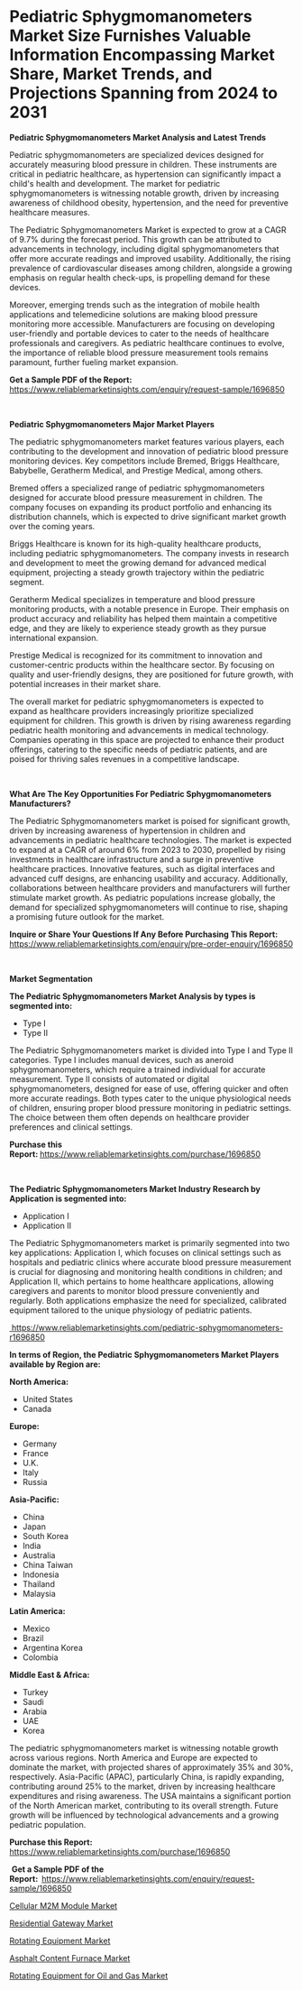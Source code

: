 <p><h1>Pediatric Sphygmomanometers Market Size Furnishes Valuable Information Encompassing Market Share, Market Trends, and Projections Spanning from 2024 to 2031</h1></p><p><strong>Pediatric Sphygmomanometers Market Analysis and Latest Trends</strong></p>
<p><p>Pediatric sphygmomanometers are specialized devices designed for accurately measuring blood pressure in children. These instruments are critical in pediatric healthcare, as hypertension can significantly impact a child's health and development. The market for pediatric sphygmomanometers is witnessing notable growth, driven by increasing awareness of childhood obesity, hypertension, and the need for preventive healthcare measures. </p><p>The Pediatric Sphygmomanometers Market is expected to grow at a CAGR of 9.7% during the forecast period. This growth can be attributed to advancements in technology, including digital sphygmomanometers that offer more accurate readings and improved usability. Additionally, the rising prevalence of cardiovascular diseases among children, alongside a growing emphasis on regular health check-ups, is propelling demand for these devices. </p><p>Moreover, emerging trends such as the integration of mobile health applications and telemedicine solutions are making blood pressure monitoring more accessible. Manufacturers are focusing on developing user-friendly and portable devices to cater to the needs of healthcare professionals and caregivers. As pediatric healthcare continues to evolve, the importance of reliable blood pressure measurement tools remains paramount, further fueling market expansion.</p></p>
<p><strong>Get a Sample PDF of the Report:&nbsp;</strong> <a href="https://www.reliablemarketinsights.com/enquiry/request-sample/1696850?utm_campaign=1575&utm_medium=2&utm_source=Github&utm_content=ia&utm_term=20102024&utm_id=pediatric-sphygmomanometers">https://www.reliablemarketinsights.com/enquiry/request-sample/1696850</a></p>
<p>&nbsp;</p>
<p><strong>Pediatric Sphygmomanometers Major Market Players</strong></p>
<p><p>The pediatric sphygmomanometers market features various players, each contributing to the development and innovation of pediatric blood pressure monitoring devices. Key competitors include Bremed, Briggs Healthcare, Babybelle, Geratherm Medical, and Prestige Medical, among others.</p><p>Bremed offers a specialized range of pediatric sphygmomanometers designed for accurate blood pressure measurement in children. The company focuses on expanding its product portfolio and enhancing its distribution channels, which is expected to drive significant market growth over the coming years.</p><p>Briggs Healthcare is known for its high-quality healthcare products, including pediatric sphygmomanometers. The company invests in research and development to meet the growing demand for advanced medical equipment, projecting a steady growth trajectory within the pediatric segment.</p><p>Geratherm Medical specializes in temperature and blood pressure monitoring products, with a notable presence in Europe. Their emphasis on product accuracy and reliability has helped them maintain a competitive edge, and they are likely to experience steady growth as they pursue international expansion.</p><p>Prestige Medical is recognized for its commitment to innovation and customer-centric products within the healthcare sector. By focusing on quality and user-friendly designs, they are positioned for future growth, with potential increases in their market share.</p><p>The overall market for pediatric sphygmomanometers is expected to expand as healthcare providers increasingly prioritize specialized equipment for children. This growth is driven by rising awareness regarding pediatric health monitoring and advancements in medical technology. Companies operating in this space are projected to enhance their product offerings, catering to the specific needs of pediatric patients, and are poised for thriving sales revenues in a competitive landscape.</p></p>
<p>&nbsp;</p>
<p><strong>What Are The Key Opportunities For Pediatric Sphygmomanometers Manufacturers?</strong></p>
<p><p>The Pediatric Sphygmomanometers market is poised for significant growth, driven by increasing awareness of hypertension in children and advancements in pediatric healthcare technologies. The market is expected to expand at a CAGR of around 6% from 2023 to 2030, propelled by rising investments in healthcare infrastructure and a surge in preventive healthcare practices. Innovative features, such as digital interfaces and advanced cuff designs, are enhancing usability and accuracy. Additionally, collaborations between healthcare providers and manufacturers will further stimulate market growth. As pediatric populations increase globally, the demand for specialized sphygmomanometers will continue to rise, shaping a promising future outlook for the market.</p></p>
<p><strong>Inquire or Share Your Questions If Any Before Purchasing This Report:</strong> <a href="https://www.reliablemarketinsights.com/enquiry/pre-order-enquiry/1696850?utm_campaign=1575&utm_medium=2&utm_source=Github&utm_content=ia&utm_term=20102024&utm_id=pediatric-sphygmomanometers">https://www.reliablemarketinsights.com/enquiry/pre-order-enquiry/1696850</a></p>
<p>&nbsp;</p>
<p><strong>Market Segmentation</strong></p>
<p><strong>The Pediatric Sphygmomanometers Market Analysis by types is segmented into:</strong></p>
<p><ul><li>Type I</li><li>Type II</li></ul></p>
<p><p>The Pediatric Sphygmomanometers market is divided into Type I and Type II categories. Type I includes manual devices, such as aneroid sphygmomanometers, which require a trained individual for accurate measurement. Type II consists of automated or digital sphygmomanometers, designed for ease of use, offering quicker and often more accurate readings. Both types cater to the unique physiological needs of children, ensuring proper blood pressure monitoring in pediatric settings. The choice between them often depends on healthcare provider preferences and clinical settings.</p></p>
<p><strong>Purchase this Report:&nbsp;</strong><a href="https://www.reliablemarketinsights.com/purchase/1696850?utm_campaign=1575&utm_medium=2&utm_source=Github&utm_content=ia&utm_term=20102024&utm_id=pediatric-sphygmomanometers">https://www.reliablemarketinsights.com/purchase/1696850</a></p>
<p>&nbsp;</p>
<p><strong>The Pediatric Sphygmomanometers Market Industry Research by Application is segmented into:</strong></p>
<p><ul><li>Application I</li><li>Application II</li></ul></p>
<p><p>The Pediatric Sphygmomanometers market is primarily segmented into two key applications: Application I, which focuses on clinical settings such as hospitals and pediatric clinics where accurate blood pressure measurement is crucial for diagnosing and monitoring health conditions in children; and Application II, which pertains to home healthcare applications, allowing caregivers and parents to monitor blood pressure conveniently and regularly. Both applications emphasize the need for specialized, calibrated equipment tailored to the unique physiology of pediatric patients.</p></p>
<p><a href="https://www.reliablemarketinsights.com/pediatric-sphygmomanometers-r1696850?utm_campaign=1575&utm_medium=2&utm_source=Github&utm_content=ia&utm_term=20102024&utm_id=pediatric-sphygmomanometers">&nbsp;https://www.reliablemarketinsights.com/pediatric-sphygmomanometers-r1696850</a></p>
<p><strong>In terms of Region, the Pediatric Sphygmomanometers Market Players available by Region are:</strong></p>
<p>
    <p> <strong> North America: </strong>
        <ul>
            <li>United States</li>
            <li>Canada</li>
        </ul>
        </p> 
    <p> <strong> Europe: </strong>
        <ul>
            <li>Germany</li>
            <li>France</li>
            <li>U.K.</li>
            <li>Italy</li>
            <li>Russia</li>
        </ul>
        </p> 
    <p> <strong> Asia-Pacific: </strong>
        <ul>
            <li>China</li>
            <li>Japan</li>
            <li>South Korea</li>
            <li>India</li>
            <li>Australia</li>
            <li>China Taiwan</li>
            <li>Indonesia</li>
            <li>Thailand</li>
            <li>Malaysia</li>
        </ul>
        </p> 
    <p> <strong> Latin America: </strong>
        <ul>
            <li>Mexico</li>
            <li>Brazil</li>
            <li>Argentina Korea</li>
            <li>Colombia</li>
        </ul>
        </p> 
    <p> <strong> Middle East & Africa: </strong>
        <ul>
            <li>Turkey</li>
            <li>Saudi</li>
            <li>Arabia</li>
            <li>UAE</li>
            <li>Korea</li>
        </ul>
    </p>
    </p>
<p><p>The pediatric sphygmomanometers market is witnessing notable growth across various regions. North America and Europe are expected to dominate the market, with projected shares of approximately 35% and 30%, respectively. Asia-Pacific (APAC), particularly China, is rapidly expanding, contributing around 25% to the market, driven by increasing healthcare expenditures and rising awareness. The USA maintains a significant portion of the North American market, contributing to its overall strength. Future growth will be influenced by technological advancements and a growing pediatric population.</p></p>
<p><strong>Purchase this Report: </strong><a href="https://www.reliablemarketinsights.com/purchase/1696850?utm_campaign=1575&utm_medium=2&utm_source=Github&utm_content=ia&utm_term=20102024&utm_id=pediatric-sphygmomanometers">https://www.reliablemarketinsights.com/purchase/1696850</a></p>
<p>&nbsp;<strong>Get a Sample PDF of the Report:&nbsp;&nbsp;</strong><a href="https://www.reliablemarketinsights.com/enquiry/request-sample/1696850?utm_campaign=1575&utm_medium=2&utm_source=Github&utm_content=ia&utm_term=20102024&utm_id=pediatric-sphygmomanometers">https://www.reliablemarketinsights.com/enquiry/request-sample/1696850</a></p>
<p><strong></strong></p>
<p><p><a href="https://www.linkedin.com/pulse/investment-opportunities-cellular-m2m-module-sector-risk-u9k5f?utm_campaign=1575&utm_medium=2&utm_source=Github&utm_content=ia&utm_term=20102024&utm_id=pediatric-sphygmomanometers">Cellular M2M Module Market</a></p><p><a href="https://www.linkedin.com/pulse/residential-gateway-market-segmentation-geographical-regions-f196f?utm_campaign=1575&utm_medium=2&utm_source=Github&utm_content=ia&utm_term=20102024&utm_id=pediatric-sphygmomanometers">Residential Gateway Market</a></p><p><a href="https://www.linkedin.com/pulse/rotating-equipment-market-consolidation-impact-structure-8km1f?utm_campaign=1575&utm_medium=2&utm_source=Github&utm_content=ia&utm_term=20102024&utm_id=pediatric-sphygmomanometers">Rotating Equipment Market</a></p><p><a href="https://www.linkedin.com/pulse/asphalt-content-furnace-market-global-share-ranking-overall-7y5of?utm_campaign=1575&utm_medium=2&utm_source=Github&utm_content=ia&utm_term=20102024&utm_id=pediatric-sphygmomanometers">Asphalt Content Furnace Market</a></p><p><a href="https://www.linkedin.com/pulse/rotating-equipment-oil-gas-market-global-share-ranking-liawf?utm_campaign=1575&utm_medium=2&utm_source=Github&utm_content=ia&utm_term=20102024&utm_id=pediatric-sphygmomanometers">Rotating Equipment for Oil and Gas Market</a></p></p>